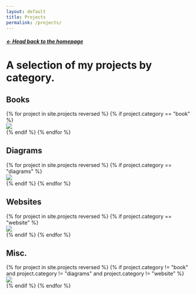 ```yaml
---
layout: default
title: Projects
permalink: /projects/
---
```


<h5 class="mb0"><a href="/" alt="Go home.">&larr; Head back to the homepage</a></h5>
<h1 class="mt1 mb4">A selection of my projects by category.</h1>

<h2 class="h3 col-12">Books</h2>
<div class="flex flex-wrap mxn2 p1 mt2">
    {% for project in site.projects reversed %}
		{% if project.category == "book" %}
			<div class="flex col-6 sm-col-4 md-col-4 lg-col-3 p1">
				<div class="">
					<a href="{{ project.url | prepend: site.baseurl }}"><img src="{{ project.image_path }}thumb.jpg" srcset="{{ project.image_path }}thumb.jpg 1x, {{ project.image_path }}thumb-2x.jpg 2x" class="full-width bw-filter"></a>
				</div>
			  </div>
		{% endif %}
    {% endfor %}
</div>

<h2 class="h3 col-12">Diagrams</h2>
<div class="flex flex-wrap mxn2 p1 mt2">
    {% for project in site.projects reversed %}
		{% if project.category == "diagrams" %}
			<div class="flex col-6 sm-col-4 md-col-4 lg-col-3 p1">
				<div class="">
					<a href="{{ project.url | prepend: site.baseurl }}"><img src="{{ project.image_path }}thumb.jpg" srcset="{{ project.image_path }}thumb.jpg 1x, {{ project.image_path }}thumb-2x.jpg 2x" class="full-width bw-filter"></a>
				</div>
			  </div>
		{% endif %}
    {% endfor %}
</div>

<h2 class="h3 col-12">Websites</h2>
<div class="flex flex-wrap mxn2 p1 mt2">
    {% for project in site.projects reversed %}
		{% if project.category == "website" %}
			<div class="flex col-6 sm-col-4 md-col-4 lg-col-3 p1">
				<div class="">
					<a href="{{ project.url | prepend: site.baseurl }}"><img src="{{ project.image_path }}thumb.jpg" srcset="{{ project.image_path }}thumb.jpg 1x, {{ project.image_path }}thumb-2x.jpg 2x" class="full-width bw-filter"></a>
				</div>
			  </div>
		{% endif %}
    {% endfor %}
</div>

<h2 class="h3 col-12">Misc.</h2>
<div class="flex flex-wrap mxn2 p1 mt2">
    {% for project in site.projects reversed %}
		{% if project.category != "book" and project.category != "diagrams" and project.category != "website" %}
			<div class="flex col-6 sm-col-4 md-col-4 lg-col-3 p1">
				<div class="">
					<a href="{{ project.url | prepend: site.baseurl }}"><img src="{{ project.image_path }}thumb.jpg" srcset="{{ project.image_path }}thumb.jpg 1x, {{ project.image_path }}thumb-2x.jpg 2x" class="full-width bw-filter"></a>
				</div>
			  </div>
		{% endif %}
    {% endfor %}
</div>
